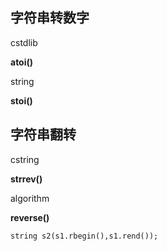 ## 字符串转数字

cstdlib

**atoi()**

string

**stoi()**

## 字符串翻转

cstring

**strrev()**

algorithm

**reverse()**

`string s2(s1.rbegin(),s1.rend());`
